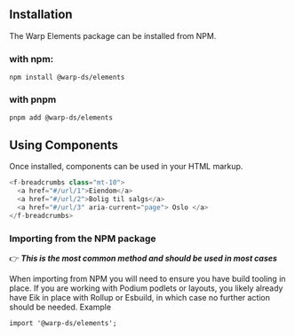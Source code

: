 ## Installation

The Warp Elements package can be installed from NPM.

### with npm: 
```shell
npm install @warp-ds/elements
```

### with pnpm
```shell
pnpm add @warp-ds/elements
```

## Using Components

Once installed, components can be used in your HTML markup.

```js
<f-breadcrumbs class="mt-10">
  <a href="#/url/1">Eiendom</a>
  <a href="#/url/2">Bolig til salgs</a>
  <a href="#/url/3" aria-current="page"> Oslo </a>
</f-breadcrumbs>
```

### Importing from the NPM package
👉 _**This is the most common method and should be used in most cases**_ 

When importing from NPM you will need to ensure you have build tooling in place. If you are working with Podium podlets or layouts, you likely already have Eik in place with Rollup or Esbuild, in which case no further action should be needed.
Example
```
import '@warp-ds/elements';
```
